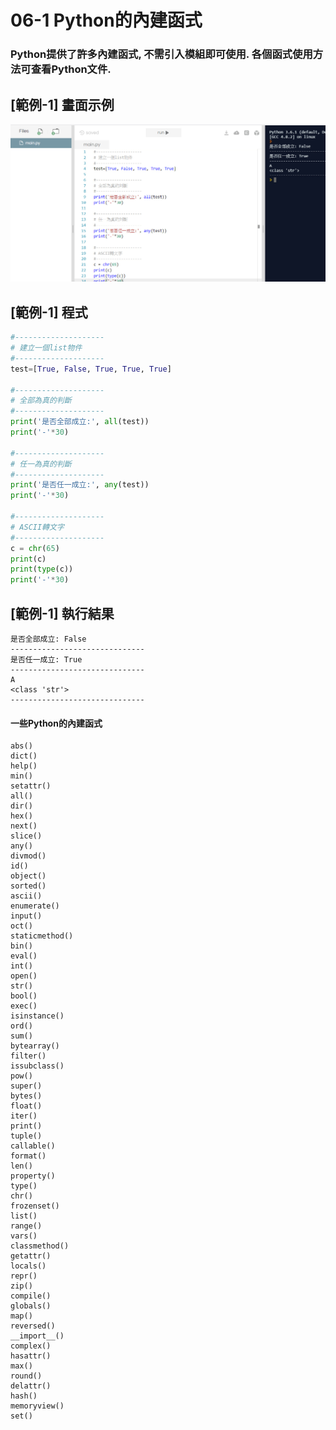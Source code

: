 # 06-1 Python的內建函式

### Python提供了許多內建函式, 不需引入模組即可使用. 各個函式使用方法可查看Python文件.


## [範例-1] 畫面示例
![GitHub Logo](/images/06a-1-1.jpg)

## [範例-1] 程式
```python
#--------------------
# 建立一個list物件
#--------------------
test=[True, False, True, True, True]

#--------------------
# 全部為真的判斷
#--------------------
print('是否全部成立:', all(test))
print('-'*30)   

#--------------------
# 任一為真的判斷
#--------------------
print('是否任一成立:', any(test))
print('-'*30)    

#--------------------
# ASCII轉文字
#--------------------
c = chr(65)
print(c)
print(type(c))
print('-'*30)
```

## [範例-1] 執行結果
```
是否全部成立: False
------------------------------
是否任一成立: True
------------------------------
A
<class 'str'>
------------------------------
```


#### 一些Python的內建函式

```
abs()
dict()
help()
min()
setattr()
all()
dir()
hex()
next()
slice()
any()
divmod()
id()
object()
sorted()
ascii()
enumerate()	
input()
oct()
staticmethod()
bin()
eval()
int()
open()
str()
bool()
exec()
isinstance()
ord()
sum()
bytearray()
filter()
issubclass()
pow()
super()
bytes()
float()
iter()
print()
tuple()
callable()
format()
len()
property()
type()
chr()
frozenset()
list()
range()
vars()
classmethod()
getattr()
locals()
repr()
zip()
compile()
globals()
map()
reversed()
__import__()
complex()
hasattr()
max()
round()	 
delattr()
hash()
memoryview()
set()	 
```
